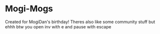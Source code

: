 # Mogi-Mogs
Created for MogiDan's birthday!
Theres also like some community stuff but ehhh
btw you open inv with e and pause with escape
